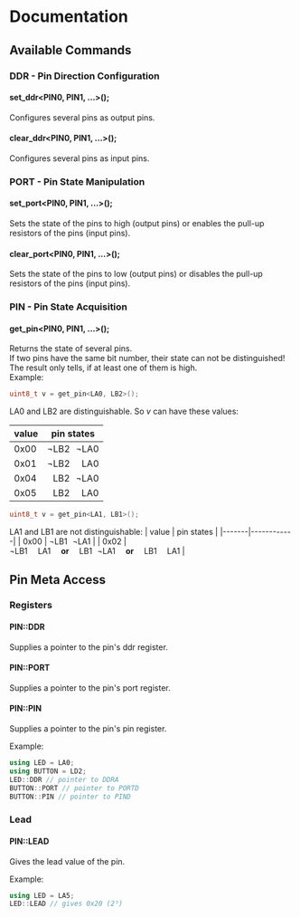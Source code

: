 # Documentation

## Available Commands

### DDR - Pin Direction Configuration

#### set_ddr<PIN0, PIN1, ...>();
Configures several pins as output pins.
#### clear_ddr<PIN0, PIN1, ...>();
Configures several pins as input pins.

### PORT - Pin State Manipulation
#### set_port<PIN0, PIN1, ...>();
Sets the state of the pins to high (output pins) or enables the pull-up resistors of the pins (input pins).
#### clear_port<PIN0, PIN1, ...>();
Sets the state of the pins to low (output pins) or disables the pull-up resistors of the pins (input pins).

### PIN - Pin State Acquisition
#### get_pin<PIN0, PIN1, ...>();
Returns the state of several pins.  
If two pins have the same bit number, their state can not be distinguished! The result only tells, if at least one of them is high.  
Example:
```c++
uint8_t v = get_pin<LA0, LB2>();
```
LA0 and LB2 are distinguishable. So *v* can have these values:

| value | pin states |
|-------|------------|
| 0x00  | ¬LB2&#x2007;¬LA0  |
| 0x01  | ¬LB2&#x2007;&#x2007;LA0  |
| 0x04  | &#x2007;LB2&#x2007;¬LA0  |
| 0x05  | &#x2007;LB2&#x2007;&#x2007;LA0  |

```c++
uint8_t v = get_pin<LA1, LB1>();
```
LA1 and LB1 are not distinguishable:
| value | pin states |
|-------|------------|
| 0x00  | ¬LB1&#x2007;¬LA1  |
| 0x02  | ¬LB1&#x2007;&#x2007;LA1&#x2007;&#x2007;**or**&#x2007;&#x2007;LB1&#x2007;¬LA1&#x2007;&#x2007;**or**&#x2007;&#x2007;LB1&#x2007;&#x2007;LA1 |

## Pin Meta Access

### Registers

#### PIN::DDR
Supplies a pointer to the pin's ddr register.
#### PIN::PORT
Supplies a pointer to the pin's port register.
#### PIN::PIN
Supplies a pointer to the pin's pin register.

Example:
```c++
using LED = LA0;
using BUTTON = LD2;
LED::DDR // pointer to DDRA
BUTTON::PORT // pointer to PORTD
BUTTON::PIN // pointer to PIND
```

### Lead

#### PIN::LEAD
Gives the lead value of the pin.

Example:
```c++
using LED = LA5;
LED::LEAD // gives 0x20 (2⁵)
```